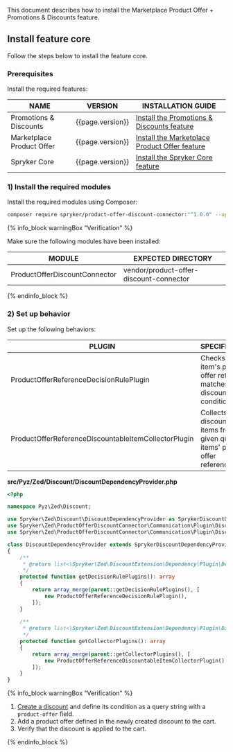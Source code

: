 This document describes how to install the Marketplace Product Offer + Promotions & Discounts feature.

## Install feature core

Follow the steps below to install the feature core.

### Prerequisites

Install the required features:

| NAME                      | VERSION          | INSTALLATION GUIDE                                                                                                                                                                                   |
|---------------------------|------------------|------------------------------------------------------------------------------------------------------------------------------------------------------------------------------------------------------|
| Promotions & Discounts    | {{page.version}} | [Install the Promotions & Discounts feature](/docs/pbc/all/discount-management/{{page.version}}/base-shop/install-and-upgrade/install-features/install-the-promotions-and-discounts-feature.html)    |
| Marketplace Product Offer | {{page.version}} | [Install the Marketplace Product Offer feature](/docs/pbc/all/offer-management/{{page.version}}/marketplace/install-and-upgrade/install-features/install-the-marketplace-product-offer-feature.html) |
| Spryker Core              | {{page.version}} | [Install the Spryker Core feature](/docs/pbc/all/miscellaneous/{{page.version}}/install-and-upgrade/install-features/install-the-spryker-core-feature.html)                                          |

### 1) Install the required modules

Install the required modules using Composer:

```bash
composer require spryker/product-offer-discount-connector:"^1.0.0" --update-with-dependencies
```

{% info_block warningBox "Verification" %}

Make sure the following modules have been installed:

| MODULE                        | EXPECTED DIRECTORY                      |
|-------------------------------|-----------------------------------------|
| ProductOfferDiscountConnector | vendor/product-offer-discount-connector |

{% endinfo_block %}

### 2) Set up behavior

Set up the following behaviors:

| PLUGIN                                               | SPECIFICATION                                                                        | PREREQUISITES | NAMESPACE                                                               |
|------------------------------------------------------|--------------------------------------------------------------------------------------|---------------|-------------------------------------------------------------------------|
| ProductOfferReferenceDecisionRulePlugin              | Checks if the item's product offer reference matches the discount's condition.       |               | Spryker\Zed\ProductOfferDiscountConnector\Communication\Plugin\Discount |
| ProductOfferReferenceDiscountableItemCollectorPlugin | Collects discountable items from the given quote by items' product offer references. |               | Spryker\Zed\ProductOfferDiscountConnector\Communication\Plugin\Discount |

**src/Pyz/Zed/Discount/DiscountDependencyProvider.php**

```php
<?php

namespace Pyz\Zed\Discount;

use Spryker\Zed\Discount\DiscountDependencyProvider as SprykerDiscountDependencyProvider;
use Spryker\Zed\ProductOfferDiscountConnector\Communication\Plugin\Discount\ProductOfferReferenceDecisionRulePlugin;
use Spryker\Zed\ProductOfferDiscountConnector\Communication\Plugin\Discount\ProductOfferReferenceDiscountableItemCollectorPlugin;

class DiscountDependencyProvider extends SprykerDiscountDependencyProvider
{
    /**
     * @return list<\Spryker\Zed\DiscountExtension\Dependency\Plugin\DecisionRulePluginInterface>
     */
    protected function getDecisionRulePlugins(): array
    {
        return array_merge(parent::getDecisionRulePlugins(), [
            new ProductOfferReferenceDecisionRulePlugin(),
        ]);
    }
    
    /**
     * @return list<\Spryker\Zed\DiscountExtension\Dependency\Plugin\DiscountableItemCollectorPluginInterface>
     */
    protected function getCollectorPlugins(): array
    {
        return array_merge(parent::getCollectorPlugins(), [
            new ProductOfferReferenceDiscountableItemCollectorPlugin(),
        ]);
    }
}
```

{% info_block warningBox "Verification" %}

1. [Create a discount](/docs/pbc/all/discount-management/{{site.version}}/base-shop/manage-in-the-back-office/create-discounts.html) and define its condition as a query string with a `product-offer` field.
2. Add a product offer defined in the newly created discount to the cart.
3. Verify that the discount is applied to the cart.

{% endinfo_block %}
